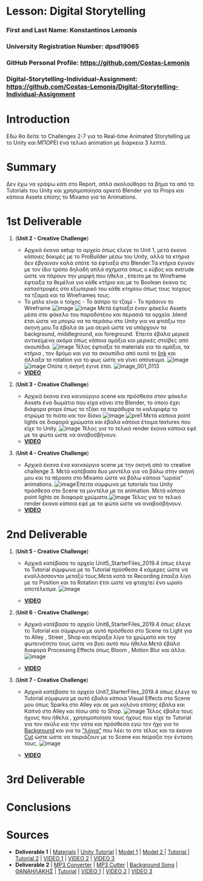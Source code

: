 # Lesson: Digital Storytelling

### First and Last Name: Konstantinos Lemonis
### University Registration Number: dpsd19065
### GitHub Personal Profile: https://github.com/Costas-Lemonis
### Digital-Storytelling-Individual-Assignment: https://github.com/Costas-Lemonis/Digital-Storytelling-Individual-Assignment

# Introduction
Εδώ θα δείτε το Challenges 2-7 για το Real-time Animated Storytelling με το Unity και ΜΠΟΡΕΙ ένα τελικό animation με διάρκεια 3 λεπτά.

# Summary
Δεν έχω να γράψω κάτι  στο Report, απλά ακολούθησα τα βήμα τα από τα Tutorials του Unity και χρησιμοποίησα αρκετό Blender για τα Props και κάποια Assets επίσης το Mixamo για τα Animations.
# 1st Deliverable
1. (**Unit 2 - Creative Challenge**) 
   - Αρχικά έκανα setup το αρχείο όπως έλεγε το Unit 1, μετά έκανα κάποιες δοκιμές με το ProBuilder μέσω του Unity, αλλά τα κτήρια δεν έβγαιναν καλά οπότε τα έφτιαξα στο Blender.Τα κτήρια έγιναν με τον ίδιο τρόπο δηλαδή απλά σχήματα όπως ο κύβος και extrude ώστε να πάρουν την μορφή που ήθελα , έπειτα με το Wireframe έφτιαξα τα θεμέλια για κάθε κτήριο και με το Boolean έκανα τις καταστροφές στο εξωτερικό του κάθε κτηρίου όπως τους τοίχους τα τζαμιά και τα Wireframes τους.
   - Το μπλε είναι ο τοίχος - Το άσπρο  το τζαμί - Το πράσινο το Wireframe ![image](https://user-images.githubusercontent.com/100446886/225607529-240db9d5-8643-48f3-9c8a-51feb861617e.png) ![image](https://user-images.githubusercontent.com/100446886/225610564-fa793e8c-102c-4bdf-8f34-1748ce0bc689.png) Μετά έφτιαξα έναν φάκελο Assets μέσα στο φάκελο του παραδοτέου και περασιά τα αρχεία .blend έτσι ώστε να μπορώ να τα περάσω στο Unity για να φτιάξω την σκηνή μου.Τα έβαλα σε μια σειρά ώστε να υπάρχουν τα background, middleground, και foreground. Έπειτα έβαλα μερικά αντικείμενα ακόμα όπως κάποια αμάξια και μερικές στοίβες από σκουπίδια. ![image](https://user-images.githubusercontent.com/100446886/225621600-64ec6ef0-b382-4da5-a186-fb889743ff36.png) Τέλος έφτιαξα τα materials για τα αμάξια, τα κτήρια , τον δρόμο και για τα σκουπίδια από αυτό το [link]( https://learn.unity.com/tutorial/creating-physically-based-materials-unity-2019-3#) και άλλαξα το rotation για το φως ώστε να γίνει απόγευμα. ![image](https://user-images.githubusercontent.com/100446886/225623003-4dd9a9a8-e30a-4a78-9fe3-d72b0ca141b0.png) ![image](https://user-images.githubusercontent.com/100446886/225623501-5752901b-c6ac-480b-9537-c982d1061da1.png) Οπότε η σκηνή έγινε έτσι. ![image_001_0113](https://user-images.githubusercontent.com/100446886/225623869-ba80067e-5feb-45d8-a479-6a67b388f08a.jpg)
   - **[VIDEO](https://www.youtube.com/watch?v=HFKrNcondeE)**
   
2. (**Unit 3 - Creative Challenge**)
   - Αρχικά έκανα ένα καινούργιο scene και πρόσθεσα στον φάκελο Assets ένα δωμάτιο που είχα κάνει στο Blender, το οποίο έχει διάφορα props όπως το τζάκι τα παράθυρα το καλοριφέρ το στρώμα  το πιάτο και τον δίσκο ![image](https://user-images.githubusercontent.com/100446886/227399448-939895d1-6f7e-43fb-8a99-da5f7ae8cb92.png)
 ![pre1](https://user-images.githubusercontent.com/100446886/226064415-0a96636c-45f0-4c38-9e7d-cdce9ef615c4.png) Μετά κάποια point lights σε διαφορά χρώματα και έβαλα κάποια έτοιμα textures που είχε το Unity. ![image](https://user-images.githubusercontent.com/100446886/226064578-ff4496fc-82ef-4103-a1d2-49ae2e446929.png) Τέλος για το τελικό render έκανα κάποια εφέ με τα φώτα ώστε να αναβοσβήνουν.
   - **[VIDEO](https://www.youtube.com/watch?v=zHCGdm5mJUo)**


3. (**Unit 4 - Creative Challenge**)
   - Αρχικά έκανα ένα καινούργιο scene με την σκηνή από το creative challenge 3. Μετά κατέβασα δυο μοντέλα για να βάλω στην σκηνή μου και τα πέρασα στο Mixamo ώστε να βάλω κάποια  “ωραία” animations. ![image](https://user-images.githubusercontent.com/100446886/226063234-b68a8657-d9fd-4f7a-8e5c-5080937b0e23.png)Έπειτα σύμφωνα με tutorials του Unity πρόσθεσα στο Scene τα μοντέλα με τα animation. Μετά κάποια point lights σε διαφορά χρώματα.![image](https://user-images.githubusercontent.com/100446886/226063915-599a754d-902c-47be-a56e-752c4f5f2e7a.png) Τέλος για το τελικό render έκανα κάποια εφέ με τα φώτα ώστε να αναβοσβήνουν.
   - **[VIDEO](https://www.youtube.com/watch?v=MrDuVcbp_Ws)**

# 2nd Deliverable
1. (**Unit 5 - Creative Challenge**) 
   - Αρχικά κατέβασα το αρχείο Unit5_StarterFiles_2019.4 όπως έλεγε το Tutorial σύμφωνα με το Tutorial πρόσθεσα 4 κάμερες ώστε να εναλλάσσονται μεταξύ τους.Μετά κατά το Recording έπαιξα λίγο με τα Position και τα Rotation έτσι ώστε να φτιαχτεί ένα ωραίο αποτέλεσμα.
   ![image](https://user-images.githubusercontent.com/100446886/227391239-4dd312c9-fb5e-455f-acbd-14f80250c598.png)

   - **[VIDEO](https://www.youtube.com/watch?v=syXEjVdY_Cw)**
   
2. (**Unit 6 - Creative Challenge**)
   - Αρχικά κατέβασα το αρχείο Unit6_StarterFiles_2019.4 όπως έλεγε το Tutorial και σύμφωνα με αυτό πρόσθεσα στο Scene τα Light για το Alley , Street , Shop και πείραξα λίγο τα χρώματα και την φωτεινότητα τους ώστε να βγει αυτό που ήθελα.Μετά έβαλα διαφορά Processing Effects όπως Bloom , Motion Blur και άλλα.
   ![image](https://user-images.githubusercontent.com/100446886/227392367-1fb5adc0-f892-4682-afe9-83a868ce5243.png)

   - **[VIDEO](https://www.youtube.com/watch?v=yA9XOMyBEYE)**


3. (**Unit 7 - Creative Challenge**)
   - Αρχικά κατέβασα το αρχείο Unit7_StarterFiles_2019.4 όπως έλεγε το Tutorial σύμφωνα με αυτό έβαλα κάποια Visual Effects στο Scene μου όπως Sparks στο Alley και σε μια κολόνα επίσης έβαλα και Καπνό στο Alley και πίσω από το Shop. ![image](https://user-images.githubusercontent.com/100446886/227394164-d1145efb-1b13-4afe-be47-7f6453c9d4d5.png) Τέλος έβαλα τους ήχους που ήθελα , χρησιμοποίησα τους ήχους που είχε το Tutorial για τον σκύλο και την γάτα και πρόσθεσα εγώ τον ήχο για το [Background]( https://www.youtube.com/watch?v=mw2kKyJu9gY) και για τα [“λόγια”](https://www.youtube.com/watch?v=a3wv7yjWZWQ) που λέει το στο τέλος και τα έκανα [Cut]( https://mp3cut.net/) ώστε ώστε να ταιριάζουν με το Scene και πείραξα την ένταση τους. ![image](https://user-images.githubusercontent.com/100446886/227395506-5419324b-c4b3-4ac1-b265-62b20494b013.png)


   - **[VIDEO](https://www.youtube.com/watch?v=wuly7GNDj6w)**


# 3rd Deliverable 


# Conclusions


# Sources
- **Deliverable 1** | [Materials](https://learn.unity.com/tutorial/creating-physically-based-materials-unity-2019-3#) | [Unity Tutorial](https://learn.unity.com/project/unit-2-realtime-previsualization?uv=2019.4&courseId=5ee00851edbc2a0022274f75) | [Model 1](https://sketchfab.com/3d-models/the-last-of-us-bloater-6b87499104e54ec1a480a495613d349f) | [Model 2 ](https://sketchfab.com/3d-models/gimli-86f314ff66704184853d2e53e2559978) | [Tutorial   ](https://learn.unity.com/project/unit-3-environment-modeling-set-dressing-in-unity?uv=2019.4&courseId=5ee00851edbc2a0022274f75) | [Tutorial 2](https://learn.unity.com/project/unit-4-creating-an-animatic-a-preliminary-version-of-an-animation?uv=2019.4&courseId=5ee00851edbc2a0022274f75) | [VIDEO 1](https://www.youtube.com/watch?v=HFKrNcondeE) | [VIDEO 2](https://www.youtube.com/watch?v=zHCGdm5mJUo) | [VIDEO 3](https://www.youtube.com/watch?v=MrDuVcbp_Ws)
- **Deliverable 2** | [MP3 Converter](https://www.easymp3converter.org/) | [MP3 Cutter](https://mp3cut.net/) | [Background Song](https://www.youtube.com/watch?v=mw2kKyJu9gY) | [ΘΑΝΑΗΛΑΚΗΣ](https://www.youtube.com/watch?v=a3wv7yjWZWQ) | [Tutorial](https://learn.unity.com/project/unit-5-create-compelling-shots-using-virtual-cameras?uv=2019.4&courseId=5ee00851edbc2a0022274f75) | [VIDEO 1](https://www.youtube.com/watch?v=syXEjVdY_Cw) | [VIDEO 2](https://www.youtube.com/watch?v=yA9XOMyBEYE) | [VIDEO 3](https://www.youtube.com/watch?v=wuly7GNDj6w)
